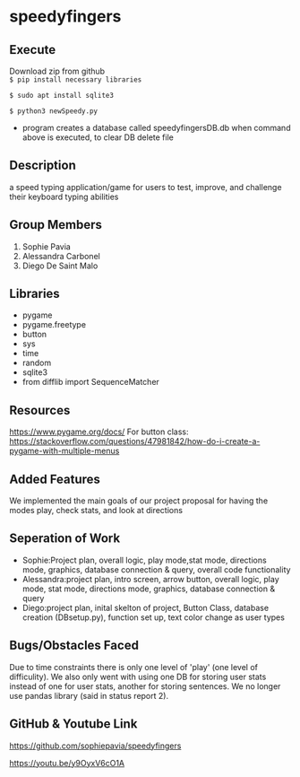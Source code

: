 # speedyfingers

## Execute
Download zip from github  
`$ pip install necessary libraries`

`$ sudo apt install sqlite3`

`$ python3 newSpeedy.py`

- program creates a database called speedyfingersDB.db when command above is executed, to clear DB delete file


## Description
a speed typing application/game for users to test, improve, and challenge their keyboard typing abilities 

## Group Members
1. Sophie Pavia
2. Alessandra Carbonel
3. Diego De Saint Malo

## Libraries
- pygame
- pygame.freetype
- button
- sys
- time
- random
- sqlite3
- from difflib import SequenceMatcher

## Resources
https://www.pygame.org/docs/
For button class: https://stackoverflow.com/questions/47981842/how-do-i-create-a-pygame-with-multiple-menus
## Added Features 
We implemented the main goals of our project proposal for having the modes play, check stats, and look at directions

## Seperation of Work
- Sophie:Project plan, overall logic, play mode,stat mode, directions mode, graphics, database connection & query, overall code functionality
- Alessandra:project plan, intro screen, arrow button, overall logic, play mode, stat mode, directions mode, graphics, database connection & query 
- Diego:project plan, inital skelton of project, Button Class, database creation (DBsetup.py), function set up, text color change as user types

## Bugs/Obstacles Faced
Due to time constraints there is only one level of 'play' (one level of difficulity). We also only went with using one DB for storing user stats instead of one for user stats, another for storing sentences. We no longer use pandas library (said in status report 2). 

## GitHub & Youtube Link
https://github.com/sophiepavia/speedyfingers

https://youtu.be/y9OyxV6cO1A


